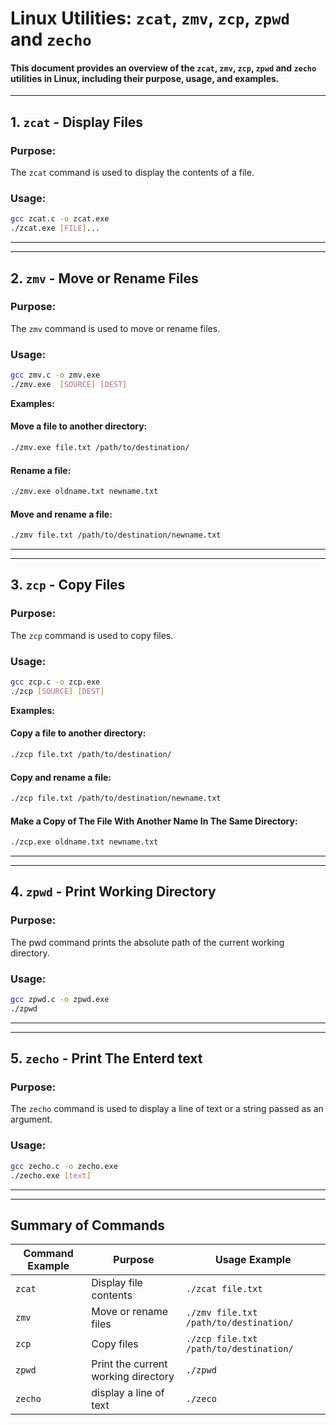 # Linux Utilities: `zcat`, `zmv`, `zcp`, `zpwd` and `zecho`

#### This document provides an overview of the `zcat`, `zmv`, `zcp`, `zpwd` and `zecho` utilities in Linux, including their purpose, usage, and examples.

---

## 1. `zcat` -  Display Files

### Purpose:
The `zcat` command is used to display the contents of a file.

### Usage:
```bash
gcc zcat.c -o zcat.exe
./zcat.exe [FILE]...
```
---
---

## 2. `zmv` - Move or Rename Files

### Purpose:
The `zmv` command is used to move or rename files.

### Usage:
```bash
gcc zmv.c -o zmv.exe
./zmv.exe  [SOURCE] [DEST]
```
**Examples:**

#### Move a file to another directory:
```bash
./zmv.exe file.txt /path/to/destination/
```

#### Rename a file:
```bash
./zmv.exe oldname.txt newname.txt
```
#### Move and rename a file:
```bash
./zmv file.txt /path/to/destination/newname.txt
```
---
---

## 3. `zcp` - Copy Files 
### Purpose:
The `zcp` command is used to copy files.

### Usage:
```bash
gcc zcp.c -o zcp.exe
./zcp [SOURCE] [DEST]
```
**Examples:**

#### Copy a file to another directory:

```bash
./zcp file.txt /path/to/destination/
```

#### Copy and rename a file:
```bash
./zcp file.txt /path/to/destination/newname.txt
```

#### Make a Copy of The File With Another Name In The Same Directory:
```bash
./zcp.exe oldname.txt newname.txt
```
---
---

## 4. `zpwd` - Print Working Directory
### Purpose:
The pwd command prints the absolute path of the current working directory.

### Usage:
```bash
gcc zpwd.c -o zpwd.exe
./zpwd
```
---
---
## 5. `zecho` -  Print The Enterd text

### Purpose:
The `zecho` command is used to display a line of text or a string passed as an argument.

### Usage:
```bash
gcc zecho.c -o zecho.exe
./zecho.exe [text]
```
---
---

## Summary of Commands

| **Command Example**      | **Purpose**                                  |**Usage Example**
| -----------------------  | -------------------------------------------- | ---------------------------------------- 
| `zcat`                   | Display file contents                        |`./zcat file.txt`                            |
| `zmv`                    | Move or rename files                         | `./zmv file.txt /path/to/destination/`      |
| `zcp`                    | Copy files                                   | `./zcp file.txt /path/to/destination/`      |
| `zpwd`                   | Print the current working directory          | `./zpwd`                                    |
| `zecho`                  | display a line of text                       | `./zeco`                                    |




